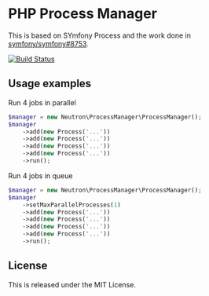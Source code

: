 # PHP Process Manager

This is based on SYmfony Process and the work done in [symfony/symfony#8753](https://github.com/symfony/symfony/pull/8753).

[![Build Status](https://travis-ci.org/romainneutron/ProcessManager.png?branch=master)](https://travis-ci.org/romainneutron/ProcessManager)

## Usage examples

Run 4 jobs in parallel

```php
$manager = new Neutron\ProcessManager\ProcessManager();
$manager
    ->add(new Process('...'))
    ->add(new Process('...'))
    ->add(new Process('...'))
    ->add(new Process('...'))
    ->run();
```

Run 4 jobs in queue

```php
$manager = new Neutron\ProcessManager\ProcessManager();
$manager
    ->setMaxParallelProcesses(1)
    ->add(new Process('...'))
    ->add(new Process('...'))
    ->add(new Process('...'))
    ->add(new Process('...'))
    ->run();
```

## License

This is released under the MIT License.
